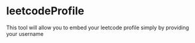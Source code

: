 # leetcodeProfile
This tool will allow you to embed your leetcode profile simply by providing your username

